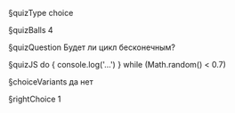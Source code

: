 §quizType
choice

§quizBalls
4

§quizQuestion
Будет ли цикл бесконечным?



§quizJS
do {
  console.log('...')
} while (Math.random() < 0.7)



§choiceVariants
да
нет


§rightChoice
1
